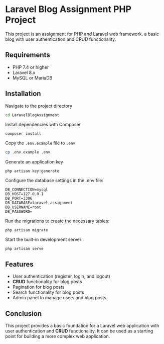 # Laravel Blog Assignment PHP Project

This project is an assignment for PHP and Laravel web framework. a basic blog with user authentication and CRUD functionality.

## Requirements
- PHP 7.4 or higher
- Laravel 8.x
- MySQL or MariaDB

## Installation


Navigate to the project directory

```bash
cd LaravelBlogAssignment
```

Install dependencies with Composer

```
composer install
```

Copy the `.env.example` file to `.env`

```bash
cp .env.example .env
```

Generate an application key

```
php artisan key:generate
```

Configure the database settings in the .env file:

```
DB_CONNECTION=mysql
DB_HOST=127.0.0.1
DB_PORT=3306
DB_DATABASE=laravel_assignment
DB_USERNAME=root
DB_PASSWORD=
```

Run the migrations to create the necessary tables:

```
php artisan migrate
```

Start the built-in development server:

```
php artisan serve
```

## Features

- User authentication (register, login, and logout)
- **CRUD** functionality for blog posts
- Pagination for blog posts
- Search functionality for blog posts
- Admin panel to manage users and blog posts

## Conclusion

This project provides a basic foundation for a Laravel web application with user authentication and **CRUD** functionality. It can be used as a starting point for building a more complex web application.

